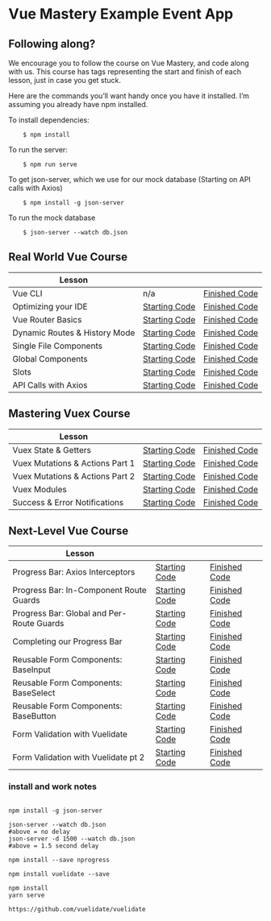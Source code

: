 # Vue Mastery Example Event App

## Following along?

We encourage you to follow the course on Vue Mastery, and code along with us. This course has tags representing the start and finish of each lesson, just in case you get stuck.

Here are the commands you’ll want handy once you have it installed. I’m assuming you already have npm installed.

To install dependencies:

```
    $ npm install
```

To run the server:

```
    $ npm run serve
```

To get json-server, which we use for our mock database (Starting on API calls with Axios)

```
    $ npm install -g json-server
```

To run the mock database

```
    $ json-server --watch db.json
```

## Real World Vue Course

| Lesson                        |                                                                                                        |                                                                                                         |
| ----------------------------- | ------------------------------------------------------------------------------------------------------ | ------------------------------------------------------------------------------------------------------- |
| Vue CLI                       | n/a                                                                                                    | [Finished Code](https://github.com/Code-Pop/real-world-vue/releases/tag/lesson2-cli-finish)             |
| Optimizing your IDE           | [Starting Code](https://github.com/Code-Pop/real-world-vue/releases/tag/lesson3-editor-start)          | [Finished Code](https://github.com/Code-Pop/real-world-vue/releases/tag/lesson3-editor-finish)          |
| Vue Router Basics             | [Starting Code](https://github.com/Code-Pop/real-world-vue/releases/tag/lesson4-routing-start)         | [Finished Code](https://github.com/Code-Pop/real-world-vue/releases/tag/lesson4-routing-finish)         |
| Dynamic Routes & History Mode | [Starting Code](https://github.com/Code-Pop/real-world-vue/releases/tag/lesson5-dynamic-routing-start) | [Finished Code](https://github.com/Code-Pop/real-world-vue/releases/tag/lesson5-dynamic-routing-finish) |
| Single File Components        | [Starting Code](https://github.com/Code-Pop/real-world-vue/releases/tag/lesson6-sfc-start)             | [Finished Code](https://github.com/Code-Pop/real-world-vue/releases/tag/lesson6-sfc-finish)             |
| Global Components             | [Starting Code](https://github.com/Code-Pop/real-world-vue/releases/tag/lesson7-global-start)          | [Finished Code](https://github.com/Code-Pop/real-world-vue/releases/tag/lesson7-global-finish)          |
| Slots                         | [Starting Code](https://github.com/Code-Pop/real-world-vue/releases/tag/lesson8-slots-start)           | [Finished Code](https://github.com/Code-Pop/real-world-vue/releases/tag/lesson8-slots-finish)           |
| API Calls with Axios          | [Starting Code](https://github.com/Code-Pop/real-world-vue/releases/tag/lesson9-axios-start)           | [Finished Code](https://github.com/Code-Pop/real-world-vue/releases/tag/lesson9-axios-finish)           |

## Mastering Vuex Course

| Lesson                          |                                                                                                              |                                                                                                               |
| ------------------------------- | ------------------------------------------------------------------------------------------------------------ | ------------------------------------------------------------------------------------------------------------- |
| Vuex State & Getters            | [Starting Code](https://github.com/Code-Pop/real-world-vue/releases/tag/lesson11-vuex-start)                 | [Finished Code](https://github.com/Code-Pop/real-world-vue/releases/tag/lesson11-vuex-finish)                 |
| Vuex Mutations & Actions Part 1 | [Starting Code](https://github.com/Code-Pop/real-world-vue/releases/tag/lesson12-mutations%26actions1-start) | [Finished Code](https://github.com/Code-Pop/real-world-vue/releases/tag/lesson12-mutations%26actions1-finish) |
| Vuex Mutations & Actions Part 2 | [Starting Code](https://github.com/Code-Pop/real-world-vue/releases/tag/lesson13-mutations%26actions2-start) | [Finished Code](https://github.com/Code-Pop/real-world-vue/releases/tag/lesson13-mutations%26actions2-finish) |
| Vuex Modules                    | [Starting Code](https://github.com/Code-Pop/real-world-vue/releases/tag/lesson14-modules-start)              | [Finished Code](https://github.com/Code-Pop/real-world-vue/releases/tag/lesson14-modules-finish)              |
| Success & Error Notifications   | [Starting Code](https://github.com/Code-Pop/real-world-vue/releases/tag/lesson15-notifications-start)        | [Finished Code](https://github.com/Code-Pop/real-world-vue/releases/tag/lesson15-notifications-finish)        |

## Next-Level Vue Course

| Lesson                                    |                                                                                                    |                                                                                                                      |
| ----------------------------------------- | -------------------------------------------------------------------------------------------------- | -------------------------------------------------------------------------------------------------------------------- |
| Progress Bar: Axios Interceptors          | [Starting Code](https://github.com/Code-Pop/real-world-vue/releases/tag/progress-bar-start)        | [Finished Code](https://github.com/Code-Pop/real-world-vue/releases/tag/progress-bar-axios-interceptors-finish)      |
| Progress Bar: In-Component Route Guards   | [Starting Code](https://github.com/Code-Pop/real-world-vue/releases/tag/progress-bar-start)        | [Finished Code](https://github.com/Code-Pop/real-world-vue/releases/tag/progressbar-in-component-route-guard-finish) |
| Progress Bar: Global and Per-Route Guards | [Starting Code](https://github.com/Code-Pop/real-world-vue/releases/tag/progress-bar-start)        | [Finished Code](https://github.com/Code-Pop/real-world-vue/releases/tag/progress-bar-global-guard)                   |
| Completing our Progress Bar               | [Starting Code](https://github.com/Code-Pop/real-world-vue/releases/tag/progress-bar-global-guard) | [Finished Code](https://github.com/Code-Pop/real-world-vue/releases/tag/progress-bar-finished)                       |
| Reusable Form Components: BaseInput       | [Starting Code](https://github.com/Code-Pop/real-world-vue/releases/tag/error-handling-finish)     | [Finished Code](https://github.com/Code-Pop/real-world-vue/releases/tag/BaseInput-finish)                            |
| Reusable Form Components: BaseSelect      | [Starting Code](https://github.com/Code-Pop/real-world-vue/releases/tag/BaseInput-finish)          | [Finished Code](https://github.com/Code-Pop/real-world-vue/releases/tag/baseSelect-finish)                           |
| Reusable Form Components: BaseButton      | [Starting Code](https://github.com/Code-Pop/real-world-vue/releases/tag/baseSelect-finish)         | [Finished Code](https://github.com/Code-Pop/real-world-vue/releases/tag/baseButton-finish)                           |
| Form Validation with Vuelidate            | [Starting Code](https://github.com/Code-Pop/real-world-vue/releases/tag/baseButton-finish)         | [Finished Code](https://github.com/Code-Pop/real-world-vue/releases/tag/form_validation1_finish)                     |
| Form Validation with Vuelidate pt 2       | [Starting Code](https://github.com/Code-Pop/real-world-vue/releases/tag/form_validation1_finish)   | [Finished Code](https://github.com/Code-Pop/real-world-vue/releases/tag/vuelidateP2-finish)                          |

### install and work notes

```

npm install -g json-server

json-server --watch db.json
#above = no delay
json-server -d 1500 --watch db.json
#above = 1.5 second delay

npm install --save nprogress

npm install vuelidate --save

npm install
yarn serve

https://github.com/vuelidate/vuelidate


```
